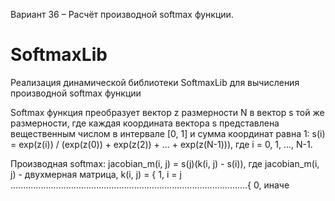 Вариант 36 – Расчёт производной softmax функции.

# SoftmaxLib

Реализация динамической библиотеки SoftmaxLib для вычисления производной softmax функции

Softmax функция преобразует вектор z размерности N в вектор s той же размерности, где каждая координата вектора s представлена
вещественным числом в интервале [0, 1] и сумма координат равна 1:
s(i) = exp(z(i)) / (exp(z(0)) + exp(z(2)) + ... + exp(z(N-1))), где i = 0, 1, ..., N-1.

Производная softmax:
jacobian_m(i, j) = s(j)(k(i, j) - s(i)), где jacobian_m(i, j) - двухмерная матрица, k(i, j) = { 1, i = j  
..............................................................................................{ 0, иначе

